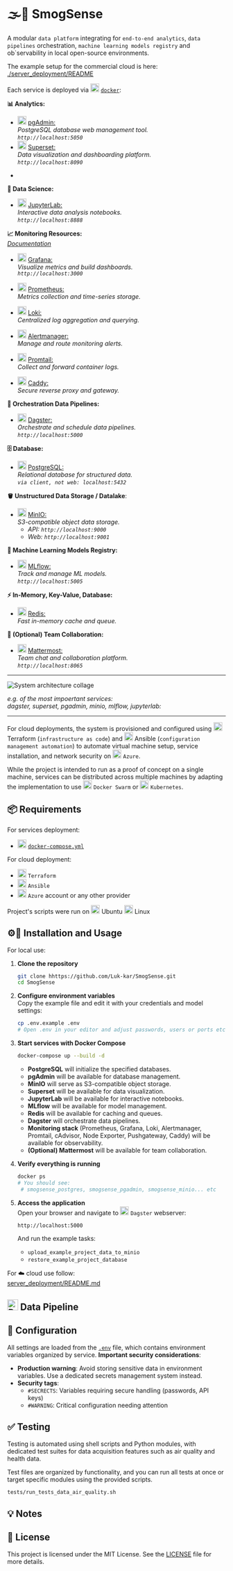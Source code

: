 # 🌫️🔧 SmogSense

A modular `data platform` integrating for `end-to-end analytics`, `data pipelines` orchestration, `machine learning models registry` and ob`servability in local open-source environments.<br>

The example setup for the commercial cloud is here: [./server_deployment/README](./server_deployment/README)

Each service is deployed via <img src="doc/images/logo/docker_logo.png" alt="Docker logo" width="20"/> [`docker`](https://www.docker.com/):

**📊 Analytics:**
- <img src="doc/images/logo/postgres_logo.png" alt="pgAdmin logo" width="20"/> [pgAdmin:](https://www.pgadmin.org)<br>*PostgreSQL database web management tool.*<br>*`http://localhost:5050`*
- <img src="doc/images/logo/superset_logo.png" alt="Superset logo" width="20"/> [Superset:](https://superset.apache.org)<br>*Data visualization and dashboarding platform.*<br>*`http://localhost:8090`*
*

**🧪 Data Science:**
- <img src="doc/images/logo/jupyterlab_logo.png" alt="JupyterLab logo" width="20"/> [JupyterLab:](https://jupyter.org)<br>*Interactive data analysis notebooks.*<br>*`http://localhost:8888`*


**📈 Monitoring Resources:**<br>
*[Documentation](https://github.com/Luk-kar/dockprom-and-logs)*
- <img src="doc/images/logo/grafana_logo.png" alt="Grafana logo" width="20"/> [Grafana:](https://grafana.com/)<br>*Visualize metrics and build dashboards.*<br>*`http://localhost:3000`*

- <img src="doc/images/logo/prometheus_logo.png" alt="Prometheus logo" width="20"/> [Prometheus:](https://prometheus.io/)<br>*Metrics collection and time-series storage.*<br>
- <img src="doc/images/logo/loki_logo.png" alt="Loki logo" width="20"/> [Loki:](https://grafana.com/oss/loki/)<br>*Centralized log aggregation and querying.*<br>
- <img src="doc/images/logo/alert_manager_logo.png" alt="Caddy logo" width="20"/> [Alertmanager:](https://prometheus.io/docs/alerting/latest/alertmanager/)<br>*Manage and route monitoring alerts.*<br>
- <img src="doc/images/logo/prometheus_logo.png" alt="Promtail logo" width="20"/> [Promtail:](https://grafana.com/docs/loki/latest/send-data/promtail/)<br>*Collect and forward container logs.*<br>
- <img src="doc/images/logo/caddy_logo.png" alt="Dagster logo" width="20"/> [Caddy:](https://caddyserver.com/)<br>*Secure reverse proxy and gateway.*<br>

**🔗 Orchestration Data Pipelines:**
- <img src="doc/images/logo/dagster_logo.png" alt="PostgreSQL logo" width="20"/> [Dagster:](https://dagster.io/)<br>*Orchestrate and schedule data pipelines.*<br>*`http://localhost:5000`*

**🗄️ Database:**
- <img src="doc/images/logo/postgres_logo.png" alt="MinIO logo" width="20"/> [PostgreSQL:](https://www.postgresql.org/)<br>*Relational database for structured data.*<br>*`via client, not web: localhost:5432`*
  
**🪣 Unstructured Data Storage / Datalake**:
- <img src="doc/images/logo/MINIO_logo.png" alt="MLflow logo" width="20"/> [MinIO:](https://min.io/)<br>*S3-compatible object data storage.*<br>
  - *API: `http://localhost:9000`*
  - *Web: `http://localhost:9001`*
  
**🤖 Machine Learning Models Registry:**
- <img src="doc/images/logo/mlflow_logo.svg" alt="MLflow logo" width="20"/> [MLflow:](https://mlflow.org/)<br>*Track and manage ML models.*<br>*`http://localhost:5005`*

**⚡ In-Memory, Key-Value, Database:**
- <img src="doc/images/logo/redis_logo.png" alt=" Redis logo" width="20"/> [Redis:](https://redis.io/)<br>*Fast in-memory cache and queue.*<br>

**💬 (Optional) Team Collaboration:**
- <img src="doc/images/logo/mattermost_logo.png" alt="Mattermost logo" width="20"/> [Mattermost:](https://mattermost.com/)<br>*Team chat and collaboration platform.*<br>*`http://localhost:8065`*

---

<img src="doc/images/usage/system_collage.png" alt="System architecture collage" />

*e.g. of the most impoertant services:<br>dagster, superset, pgadmin, minio, mlflow, jupyterlab:*

---
For cloud deployments, the system is provisioned and configured using <img src="doc/images/logo/terraform_logo.png" alt="terraform logo" width="20"/> Terraform (`infrastructure as code`) and <img src="doc/images/logo/ansible_logo.svg" alt="terraform logo" width="20"/> Ansible (`configuration management automation`) to automate virtual machine setup, service installation, and network security on <img src="doc/images/logo/azure_logo.svg" alt="Azure logo" width="20"/> `Azure`.

While the project is intended to run as a proof of concept on a single machine, services can be distributed across multiple machines by adapting the implementation to use <img src="doc/images/logo/docker_swarm_logo.png" alt="Docker Swarm logo" width="20"/> `Docker Swarm` or <img src="doc/images/logo/kubernetes_logo.png" alt="Kubernetes logo" width="20"/> `Kubernetes`.



## 📦 Requirements

For services deployment:
- <img src="doc/images/logo/docker_logo.png" alt="Docker logo" width="20"/>  [`docker-compose.yml`](docker-compose.yml)
  
For cloud deployment:
- <img src="doc/images/logo/terraform_logo.png" alt="terraform logo" width="20"/> `Terraform`
- <img src="doc/images/logo/ansible_logo.svg" alt="terraform logo" width="20"/>  `Ansible`
- <img src="doc/images/logo/azure_logo.svg" alt="Azure logo" width="20"/> `Azure` account or any other provider

Project's scripts were run on <img src="doc/images/logo/ubuntu_logo.svg" alt="Ubuntu logo" width="20"/> Ubuntu <img src="doc/images/logo/linux_logo.svg" alt="Linux logo" width="20"/> Linux

## ⚙️🔨 Installation and Usage

For local use:<br>
1. **Clone the repository**
    ```bash
    git clone hhttps://github.com/Luk-kar/SmogSense.git
    cd SmogSense
    ```

2. **Configure environment variables**  
   Copy the example file and edit it with your credentials and model settings: 
   ```bash
   cp .env.example .env
   # Open .env in your editor and adjust passwords, users or ports etc.
   ```
3. **Start services with Docker Compose**  
   ```bash
   docker-compose up --build -d
   ```
   - **PostgreSQL** will initialize the specified databases.
   - **pgAdmin** will be available for database management.
   - **MinIO** will serve as S3-compatible object storage.
   - **Superset** will be available for data visualization.
   - **JupyterLab** will be available for interactive notebooks.
   - **MLflow** will be available for model management.
   - **Redis** will be available for caching and queues.
   - **Dagster** will orchestrate data pipelines.
   - **Monitoring stack** (Prometheus, Grafana, Loki, Alertmanager, Promtail, cAdvisor, Node Exporter, Pushgateway, Caddy) will be available for observability.
   - **(Optional) Mattermost** will be available for team collaboration.
4. **Verify everything is running**  
   ```bash
   docker ps
   # You should see:
    # smogsense_postgres, smogsense_pgadmin, smogsense_minio... etc
   ```

5. **Access the application**  
   Open your browser and navigate to  <img src="doc/images/logo/dagster_logo.png" alt="PostgreSQL logo" width="20"/> `Dagster` webserver:  
   ```
   http://localhost:5000
   ```
    And run the example tasks:
    - `upload_example_project_data_to_minio`
    - `restore_example_project_database`

For ☁️ cloud use follow:<br>
[server_deployment/README.md](server_deployment/README.md)

## <img src="doc/images/logo/dagster_logo.png" alt="PostgreSQL logo" width="25"/> Data Pipeline

## 🔧 Configuration

All settings are loaded from the [`.env`](.env.example) file, which contains environment variables organized by service. **Important security considerations**:
- **Production warning**: Avoid storing sensitive data in environment variables. Use a dedicated secrets management system instead.
- **Security tags**:
  - `#SECRECTS`: Variables requiring secure handling (passwords, API keys)
  - `#WARNING`: Critical configuration needing attention

## ✅ Testing
Testing is automated using shell scripts and Python modules, with dedicated test suites for data acquisition features such as air quality and health data. 

Test files are organized by functionality, and you can run all tests at once or target specific modules using the provided scripts.

```sh
tests/run_tests_data_air_quality.sh
```
## 💡 Notes

## 📜 License
This project is licensed under the MIT License. See the [LICENSE](LICENSE) file for more details.